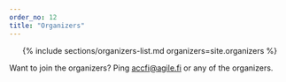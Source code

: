 ```yaml
---
order_no: 12
title: "Organizers"
---
```

<ol class="organizers-list people-list">
  {% include sections/organizers-list.md organizers=site.organizers %}
</ol>

Want to join the organizers? Ping [accfi@agile.fi](mailto:accfi@agile.fi) or any of the organizers.
